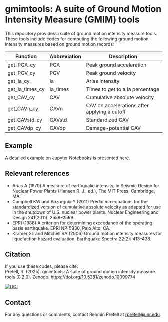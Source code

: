 # gmimtools: A suite of Ground Motion Intensity Measure (GMIM) tools

This repository provides a suite of ground motion intensity measure tools. These tools include codes for computing the following ground motion intensity measures based on ground motion records: 

| Function        | Abbreviation | Description                                     |
|-----------------|--------------|-------------------------------------------------| 
| get_PGA_cy      | PGA          | Peak ground acceleration                        |
| get_PGV_cy      | PGV          | Peak ground velocity                            |
| get_Ia_cy       | Ia           | Arias intensity                                 |
| get_Ia_times_cy | Ia_times     | Times to get to a Ia percentage                 |
| get_CAV_cy      | CAV          | Cumulative absolute velocity                    |             
| get_CAVn_cy     | CAVn         | CAV on accelerations after applying a cutoff    |
| get_CAVstd_cy   | CAVstd       | Standardized CAV                                |
| get_CAVdp_cy    | CAVdp        | Damage-potential CAV                            |


## Example
A detailed example on Jupyter Notebooks is presented [here](https://github.com/RPretellD/gmimtools/blob/main/Examples/Example_1_Get_GMIMs.ipynb).


## Relevant references
- Arias A (1970) A measure of earthquake intensity, in Seismic Design for Nuclear Power Plants (Hansen R. J., ed.), The MIT Press, Cambridge, MA. 
- Campbell KW and Bozorgnia Y (2011) Prediction equations for the standardized version of cumulative absolute velocity as adapted for use in the shutdown of U.S. nuclear power plants. Nuclear Engineering and Design 241(2011): 2558–2569.
- EPRI (1988) A criterion for determining exceedance of the operating basis earthquake. EPRI NP-5930, Palo Alto, CA. 
- Kramer SL and Mitchell RA (2006) Ground motion intensity measures for liquefaction hazard evaluation. Earthquake Spectra 22(2): 413–438. 


## Citation
If you use these codes, please cite:<br>
Pretell, R. (2025). gmimtools: A suite of ground motion intensity measure tools (0.2.0). Zenodo. https://doi.org/10.5281/zenodo.10099774 <br>

[![DOI](https://zenodo.org/badge/716446151.svg)](https://doi.org/10.5281/zenodo.10099773)

## Contact
For any questions or comments, contact Renmin Pretell at rpretell@unr.edu.